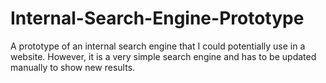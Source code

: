 # Internal-Search-Engine-Prototype
A prototype of an internal search engine that I could potentially use in a website.  However, it is a very simple search engine and has to be updated manually to show new results.
